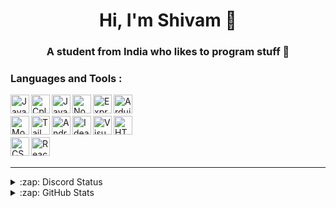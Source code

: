 <h1 align="center">Hi, I'm Shivam 👋</h1>
<h3 align="center">A student from India who likes to program stuff 🚀</h3>

### Languages and Tools : 

[<img align="left" alt="Java" width="30px" src="https://skillicons.dev/icons?i=java" />](https://java.com/)
[<img align="left" alt="Cplusplus" width="30px" src="https://skillicons.dev/icons?i=cpp" />](https://cplusplus.com/)
[<img align="left" alt="JavaScript" width="30px" src="https://skillicons.dev/icons?i=js" />](https://www.javascript.com/)
[<img align="left" alt="Node.js" width="30px" src="https://skillicons.dev/icons?i=nodejs" />](https://nodejs.org/en/)
[<img align="left" alt="Express Js" width="30px" src="https://skillicons.dev/icons?i=express" />](https://expressjs.com/)
[<img align="left" alt="Arduino" width="30px" src="https://skillicons.dev/icons?i=arduino" />](https://www.arduino.cc/)
<br />
<br />
[<img align="left" alt="MongoDB" width="30px" src="https://skillicons.dev/icons?i=mongodb" />](https://www.mongodb.com/)
[<img align="left" alt="Tailwindcss" width="30px" src="https://skillicons.dev/icons?i=tailwind" />](https://tailwindcss.com/)
[<img align="left" alt="Android Studio" width="30px" src="https://skillicons.dev/icons?i=androidstudio" />](https://developer.android.com/studio)
[<img align="left" alt="Idea" width="30px" src="https://skillicons.dev/icons?i=idea" />](https://www.jetbrains.com/idea/)
[<img align="left" alt="Visual Studio Code" width="30px" src="https://skillicons.dev/icons?i=vscode" />](https://code.visualstudio.com/)
[<img align="left" alt="HTML5" width="30px" src="https://skillicons.dev/icons?i=html" />](https://www.w3.org/html/)
<br />
<br />
[<img align="left" alt="CSS3" width="30px" src="https://skillicons.dev/icons?i=css" />](https://www.w3schools.com/css/)
[<img align="left" alt="React" width="30px" src="https://skillicons.dev/icons?i=react" />](https://reactjs.org/)
<br />
<br />

---

<details>
  <summary>:zap: Discord Status</summary>
</br>
<a href="https://discord.com/users/591470828370264075">
<img height="80px" src="https://discord.c99.nl/widget/theme-4/591470828370264075.png" />
</a>
</details>

<details>
  <summary>:zap: GitHub Stats</summary>
</br>
<a href="https://github.com/shivam1608">
<img align="center" alt="Shivzee's GitHub Stats" src="https://github-readme-stats-eight-pink.vercel.app/api?username=Shivam1608&show_icons=true&theme=tokyonight&count_private=true&hide_border=true&line_height=20"/>
</br>
</br>
<img align="center" src="https://github-readme-streak-stats.herokuapp.com/?user=Shivam1608&show_icons=true&theme=tokyonight&layout=compact&count_private=true&hide_border=true&line_height=20" alt="Shivzee" />
</a>
</details>
